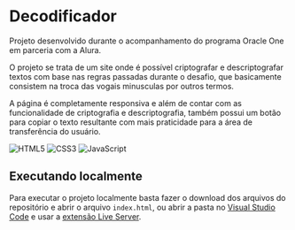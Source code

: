 # Decodificador

Projeto desenvolvido durante o acompanhamento do programa Oracle One em parceria
com a Alura.

O projeto se trata de um site onde é possível criptografar e descriptografar
textos com base nas regras passadas durante o desafio, que basicamente consistem
na troca das vogais minusculas por outros termos.

A página é completamente responsiva e além de contar com as funcionalidade de
criptografia e descriptografia, também possui um botão para copiar o texto
resultante com mais praticidade para a área de transferência do usuário.

![HTML5](https://img.shields.io/badge/html5-%23E34F26.svg?style=for-the-badge&logo=html5&logoColor=white)
![CSS3](https://img.shields.io/badge/css3-%231572B6.svg?style=for-the-badge&logo=css3&logoColor=white)
![JavaScript](https://img.shields.io/badge/javascript-%23323330.svg?style=for-the-badge&logo=javascript&logoColor=%23F7DF1E)

## Executando localmente

Para executar o projeto localmente basta fazer o download dos arquivos do
repositório e abrir o arquivo `index.html`, ou abrir a pasta no
[Visual Studio Code](https://code.visualstudio.com/) e usar a
[extensão Live Server](https://marketplace.visualstudio.com/items?itemName=ritwickdey.LiveServer).
